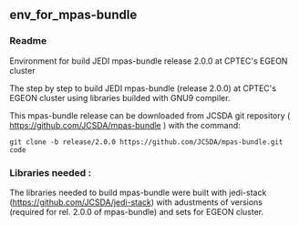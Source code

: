 ## env_for_mpas-bundle

### Readme

Environment for build JEDI mpas-bundle release 2.0.0 at CPTEC's EGEON cluster

The step by step to build JEDI mpas-bundle (release 2.0.0) at CPTEC's EGEON cluster using libraries builded with GNU9 compiler.

This mpas-bundle release can be downloaded from JCSDA git repository ( https://github.com/JCSDA/mpas-bundle ) with the command:

`git clone -b release/2.0.0 https://github.com/JCSDA/mpas-bundle.git code `

### Libraries needed : 

The libraries needed to build mpas-bundle were built with jedi-stack (https://github.com/JCSDA/jedi-stack) with adustments of versions (required for rel. 2.0.0 of mpas-bundle) and sets for EGEON cluster.
